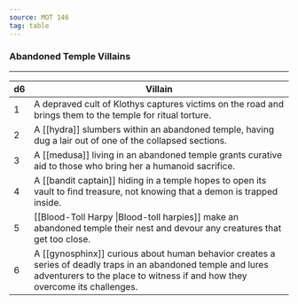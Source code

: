 ```yaml
---
source: MOT 146
tag: table
---
```


### Abandoned Temple Villains
---
|d6|Villain|
|----|------------|
|1|A depraved cult of Klothys captures victims on the road and brings them to the temple for ritual torture.|
|2|A [[hydra]] slumbers within an abandoned temple, having dug a lair out of one of the collapsed sections.|
|3|A [[medusa]] living in an abandoned temple grants curative aid to those who bring her a humanoid sacrifice.|
|4|A [[bandit captain]] hiding in a temple hopes to open its vault to find treasure, not knowing that a demon is trapped inside.|
|5|[[Blood-Toll Harpy \|Blood-toll harpies]] make an abandoned temple their nest and devour any creatures that get too close.|
|6|A [[gynosphinx]] curious about human behavior creates a series of deadly traps in an abandoned temple and lures adventurers to the place to witness if and how they overcome its challenges.|

